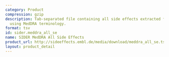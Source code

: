 ```yaml
---
category: Product
compression: gzip
description: Tab-separated file containing all side effects extracted from drug labels
  using MedDRA terminology.
format: tsv
id: sider.meddra_all_se
name: SIDER MedDRA All Side Effects
product_url: http://sideeffects.embl.de/media/download/meddra_all_se.tsv.gz
layout: product_detail
---
```

